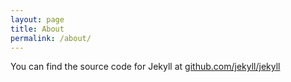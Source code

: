 ```yaml
---
layout: page
title: About
permalink: /about/
---
```


You can find the source code for Jekyll at [github.com/jekyll/jekyll](https://github.com/jekyll/jekyll)
